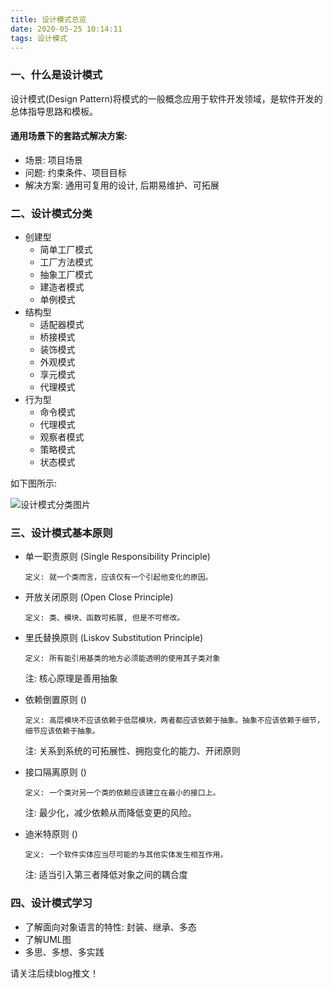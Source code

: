 ```yaml
---
title: 设计模式总览
date: 2020-05-25 10:14:11
tags: 设计模式
---
```

### 一、什么是设计模式
设计模式(Design Pattern)将模式的一般概念应用于软件开发领域，是软件开发的总体指导思路和模板。

#### 通用场景下的套路式解决方案:
* 场景: 项目场景
* 问题: 约束条件、项目目标
* 解决方案: 通用可复用的设计, 后期易维护、可拓展

<!--more-->

### 二、设计模式分类
* 创建型
    * 简单工厂模式
    * 工厂方法模式
    * 抽象工厂模式
    * 建造者模式
    * 单例模式
* 结构型
    * 适配器模式
    * 桥接模式
    * 装饰模式
    * 外观模式
    * 享元模式
    * 代理模式
* 行为型
    * 命令模式
    * 代理模式
    * 观察者模式
    * 策略模式
    * 状态模式

如下图所示: 

![设计模式分类图片]()

### 三、设计模式基本原则
* 单一职责原则 (Single Responsibility Principle)

    ``定义: 就一个类而言，应该仅有一个引起他变化的原因。``
* 开放关闭原则 (Open Close Principle)

    ``定义: 类、模块、函数可拓展, 但是不可修改。``
* 里氏替换原则 (Liskov Substitution Principle)

    ``定义: 所有能引用基类的地方必须能透明的使用其子类对象``
    
    注: 核心原理是善用抽象
* 依赖倒置原则 ()

    ``定义: 高层模块不应该依赖于低层模块，两者都应该依赖于抽象。抽象不应该依赖于细节，细节应该依赖于抽象。``
    
    注: 关系到系统的可拓展性、拥抱变化的能力、开闭原则
* 接口隔离原则 ()

    ``定义: 一个类对另一个类的依赖应该建立在最小的接口上。``
    
    注: 最少化，减少依赖从而降低变更的风险。
* 迪米特原则 ()

    ``定义: 一个软件实体应当尽可能的与其他实体发生相互作用。``
    
    注: 适当引入第三者降低对象之间的耦合度

### 四、设计模式学习
* 了解面向对象语言的特性: 封装、继承、多态
* 了解UML图
* 多思、多想、多实践

请关注后续blog推文！